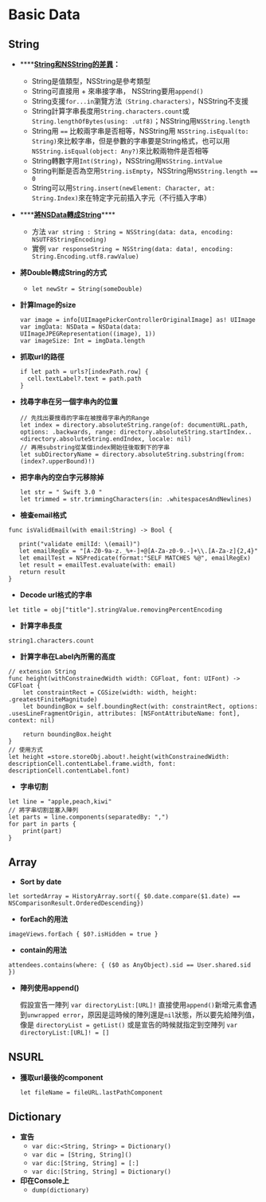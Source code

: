 # Basic Data

## String

* \*\*\*\*[**String和NSString的差異**](http://www.cnblogs.com/dsxniubility/p/4784124.html?utm_source=tuicool&utm_medium=referral)**：**
  * String是值類型，NSString是參考類型
  * String可直接用 + 來串接字串， NSString要用`append()`
  * String支援`for...in`瀏覽方法`（String.characters）`，NSString不支援
  * String計算字串長度用`String.characters.count`或`String.lengthOfBytes(using: .utf8)`；NSString用`NSString.length`
  * String用 `==` 比較兩字串是否相等，NSString用 `NSString.isEqual(to: String)`來比較字串，但是參數的字串要是String格式，也可以用`NSString.isEqual(object: Any?)`來比較兩物件是否相等
  * String轉數字用`Int(String)`，NSString用`NSString.intValue`
  * String判斷是否為空用`String.isEmpty`，NSString用`NSString.length == 0`
  * String可以用`String.insert(newElement: Character, at: String.Index)`來在特定字元前插入字元（不行插入字串）
* \*\*\*\*[**將NSData轉成String**](https://medium.com/@tuzaiz/swift-nsdata-string-323ed8a7e3cc#.ht97pz195)\*\*\*\*
  * 方法 `var string : String = NSString(data: data, encoding: NSUTF8StringEncoding)`
  * 實例 `var responseString = NSString(data: data!, encoding: String.Encoding.utf8.rawValue)`
* **將Double轉成String的方式**
  * `let newStr = String(someDouble)`
* **計算Image的size**

  ```text
  var image = info[UIImagePickerControllerOriginalImage] as! UIImage
  var imgData: NSData = NSData(data: UIImageJPEGRepresentation((image), 1)) 
  var imageSize: Int = imgData.length
  ```

* **抓取url的路徑**

  ```text
  if let path = urls?[indexPath.row] {
    cell.textLabel?.text = path.path
  }
  ```

* **找尋字串在另一個字串內的位置**

  ```text
  // 先找出要搜尋的字串在被搜尋字串內的Range
  let index = directory.absoluteString.range(of: documentURL.path, options: .backwards, range: directory.absoluteString.startIndex..<directory.absoluteString.endIndex, locale: nil)
  // 再用substring從某個index開始往後取剩下的字串
  let subDirectoryName = directory.absoluteString.substring(from: (index?.upperBound)!)
  ```

* **把字串內的空白字元移除掉**

  ```text
  let str = " Swift 3.0 "
  let trimmed = str.trimmingCharacters(in: .whitespacesAndNewlines)
  ```

* **檢查email格式**

```text
func isValidEmail(with email:String) -> Bool {

   print("validate emilId: \(email)")
   let emailRegEx = "[A-Z0-9a-z._%+-]+@[A-Za-z0-9.-]+\\.[A-Za-z]{2,4}"
   let emailTest = NSPredicate(format:"SELF MATCHES %@", emailRegEx)
   let result = emailTest.evaluate(with: email)
   return result
}
```

* **Decode url格式的字串**

```text
let title = obj["title"].stringValue.removingPercentEncoding
```

* **計算字串長度**

```text
string1.characters.count
```

* **計算字串在Label內所需的高度**

```text
// extension String
func height(withConstrainedWidth width: CGFloat, font: UIFont) -> CGFloat {
    let constraintRect = CGSize(width: width, height: .greatestFiniteMagnitude)
    let boundingBox = self.boundingRect(with: constraintRect, options: .usesLineFragmentOrigin, attributes: [NSFontAttributeName: font], context: nil)

    return boundingBox.height
}
// 使用方式
let height =store.storeObj.about!.height(withConstrainedWidth: descriptionCell.contentLabel.frame.width, font: descriptionCell.contentLabel.font)
```

* **字串切割**

```text
let line = "apple,peach,kiwi"
// 將字串切割並塞入陣列
let parts = line.components(separatedBy: ",")
for part in parts {
    print(part)
}
```

## Array

* **Sort by date**

```text
let sortedArray = HistoryArray.sort({ $0.date.compare($1.date) == NSComparisonResult.OrderedDescending})
```

* **forEach的用法**

```text
imageViews.forEach { $0?.isHidden = true }
```

* **contain的用法**

```text
attendees.contains(where: { ($0 as AnyObject).sid == User.shared.sid })
```

* **陣列使用append\(\)**

  假設宣告一陣列 `var directoryList:[URL]!` 直接使用`append()`新增元素會遇到`unwrapped error`，原因是這時候的陣列還是`nil`狀態，所以要先給陣列值，像是 `directoryList = getList()` 或是宣告的時候就指定到空陣列 `var directoryList:[URL]! = []`

## NSURL

* **獲取url最後的component**

  `let fileName = fileURL.lastPathComponent`

## Dictionary

* **宣告**
  * `var dic:<String, String> = Dictionary()`
  * `var dic = [String, String]()`
  * `var dic:[String, String] = [:]`
  * `var dic:[String, String] = Dictionary()`
* **印在Console上**
  * `dump(dictionary)`

